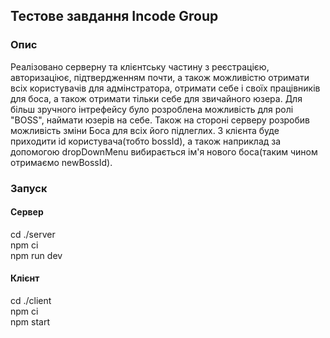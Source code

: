 ## Тестове завдання Incode Group

### Опис
Реалізовано серверну та клієнтську частину з реєстрацією, авторизаціює, підтвердженням почти,
а також можливістю отримати всіх користувачів для адмінстратора, отримати себе і своїх працівників для боса,
а також отримати тільки себе для звичайного юзера. Для більш зручного інтрефейсу було розроблена можливість 
для ролі "BOSS", наймати юзерів на себе.  Також на стороні серверу розробив можливість зміни Боса для всіх його
підлеглих. З клієнта буде приходити id користувача(тобто bossId), а також наприклад за допомогою 
dropDownMenu вибирається ім'я нового боса(таким чином отримаємо newBossId).

### Запуск

#### Сервер
cd ./server<br>
npm ci<br>
npm run dev<br>
#### Клієнт
cd ./client<br>
npm ci<br>
npm start<br>
